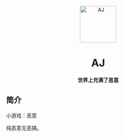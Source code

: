 <p align="center">
  <a href="https://Ian993.github.io/AJ/AJ-main/index.html"><img src="https://github.com/Ian993/AJ/blog/main/static/image/ClickBefore.png?raw=true" width="100" height="100" alt="AJ"></a>
</p>
<div align="center">

# AJ
**世界上充满了恶意**
</div>

## 简介
小游戏：恶意

纯恶意无恶搞。
